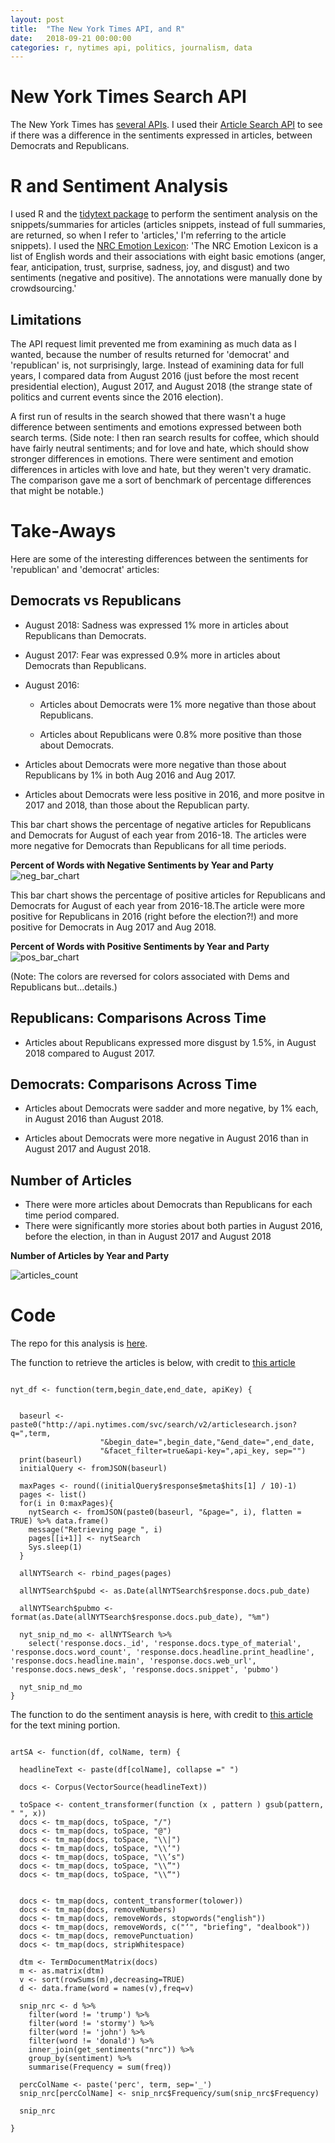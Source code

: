 ```yaml
---
layout: post
title:  "The New York Times API, and R"
date:   2018-09-21 00:00:00
categories: r, nytimes api, politics, journalism, data
---
```


# New York Times Search API
The New York Times has [several APIs](https://developer.nytimes.com/). I used their [Article Search API](https://developer.nytimes.com/article_search_v2.json) to see if there was a difference in the sentiments expressed in articles, between Democrats and Republicans. 

# R and Sentiment Analysis
I used R and the [tidytext package](https://cran.r-project.org/web/packages/tidytext/vignettes/tidytext.html) to perform the sentiment analysis on the snippets/summaries for articles (articles snippets, instead of full summaries, are returned, so when I refer to 'articles,' I'm referring to the article snippets). I used the [NRC Emotion Lexicon](https://saifmohammad.com/WebPages/NRC-Emotion-Lexicon.htm): 'The NRC Emotion Lexicon is a list of English words and their associations with eight basic emotions (anger, fear, anticipation, trust, surprise, sadness, joy, and disgust) and two sentiments (negative and positive). The annotations were manually done by crowdsourcing.'

## Limitations
The API request limit prevented me from examining as much data as I wanted, because the number of results returned for 'democrat' and 'republican' is, not surprisingly, large. Instead of examining data for full years, I compared data from August 2016 (just before the most recent presidential election), August 2017, and August 2018 (the strange state of politics and current events since the 2016 election). 

A first run of results in the search showed that there wasn't a huge difference between sentiments and emotions expressed between both search terms. (Side note: I then ran search results for coffee, which should have fairly neutral sentiments; and for love and hate, which should show stronger differences in emotions. There were sentiment and emotion differences in articles with love and hate, but they weren't very dramatic. The comparison gave me a sort of benchmark of percentage differences that might be notable.)

# Take-Aways

Here are some of the interesting differences between the sentiments for 'republican' and 'democrat' articles: 

## Democrats vs Republicans

* August 2018: Sadness was expressed 1% more in articles about Republicans than Democrats. 

* August 2017: Fear was expressed 0.9% more in articles about Democrats than Republicans. 

* August 2016: 

  * Articles about Democrats were 1% more negative than those about Republicans. 

  * Articles about Republicans were 0.8% more positive than those about Democrats. 

* Articles about Democrats were more negative than those about Republicans by 1% in both Aug 2016 and Aug 2017. 

* Articles about Democrats were less positive in 2016, and more positve in 2017 and 2018, than those about the Republican party. 

This bar chart shows the percentage of negative articles for Republicans and Democrats for August of each year from 2016-18. The articles were more negative for Democrats than Republicans for all time periods. 

**Percent of Words with Negative Sentiments by Year and Party**
![neg_bar_chart](https://nadinesk.github.io/images/bar_neg.png)

This bar chart shows the percentage of positive articles for Republicans and Democrats for August of each year from 2016-18.The article were more positive for Republicans in 2016 (right before the election?!) and more positive for Democrats in Aug 2017 and Aug 2018. 

**Percent of Words with Positive Sentiments by Year and Party**
![pos_bar_chart](https://nadinesk.github.io/images/bar_pos.png)

(Note: The colors are reversed for colors associated with Dems and Republicans but...details.)

## Republicans: Comparisons Across Time

* Articles about Republicans expressed more disgust by 1.5%, in August 2018 compared to August 2017.

## Democrats: Comparisons Across Time

* Articles about Democrats were sadder and more negative, by 1% each, in August 2016 than August 2018. 

* Articles about Democrats were more negative in August 2016 than in August 2017 and August 2018. 

## Number of Articles

* There were more articles about Democrats than Republicans for each time period compared.
* There were significantly more stories about both parties in August 2016, before the election, in than in August 2017 and August 2018

**Number of Articles by Year and Party**

![articles_count](https://nadinesk.github.io/images/artCt.png)

# Code

The repo for this analysis is [here](https://github.com/nadinesk/data_tables/blob/master/nyt_api/nyt_api_parse3.R).

The function to retrieve the articles is below, with credit to [this article](http://www.storybench.org/working-with-the-new-york-times-api-in-r/)

```

nyt_df <- function(term,begin_date,end_date, apiKey) {

  
  baseurl <- paste0("http://api.nytimes.com/svc/search/v2/articlesearch.json?q=",term,
                    "&begin_date=",begin_date,"&end_date=",end_date,
                    "&facet_filter=true&api-key=",api_key, sep="")
  print(baseurl)
  initialQuery <- fromJSON(baseurl)
  
  maxPages <- round((initialQuery$response$meta$hits[1] / 10)-1) 
  pages <- list()
  for(i in 0:maxPages){
    nytSearch <- fromJSON(paste0(baseurl, "&page=", i), flatten = TRUE) %>% data.frame() 
    message("Retrieving page ", i)
    pages[[i+1]] <- nytSearch 
    Sys.sleep(1) 
  }
  
  allNYTSearch <- rbind_pages(pages)

  allNYTSearch$pubd <- as.Date(allNYTSearch$response.docs.pub_date)
  
  allNYTSearch$pubmo <- format(as.Date(allNYTSearch$response.docs.pub_date), "%m")

  nyt_snip_nd_mo <- allNYTSearch %>%
    select('response.docs._id', 'response.docs.type_of_material', 'response.docs.word_count', 'response.docs.headline.print_headline', 'response.docs.headline.main', 'response.docs.web_url', 'response.docs.news_desk', 'response.docs.snippet', 'pubmo')
   
  nyt_snip_nd_mo
}

```

The function to do the sentiment anaysis is here, with credit to [this article](http://www.sthda.com/english/wiki/text-mining-and-word-cloud-fundamentals-in-r-5-simple-steps-you-should-know) for the text mining portion. 

```

artSA <- function(df, colName, term) {
  
  headlineText <- paste(df[colName], collapse =" ")
  
  docs <- Corpus(VectorSource(headlineText))
  
  toSpace <- content_transformer(function (x , pattern ) gsub(pattern, " ", x))
  docs <- tm_map(docs, toSpace, "/")
  docs <- tm_map(docs, toSpace, "@")
  docs <- tm_map(docs, toSpace, "\\|")
  docs <- tm_map(docs, toSpace, "\\‘")
  docs <- tm_map(docs, toSpace, "\\’s")
  docs <- tm_map(docs, toSpace, "\\”")
  docs <- tm_map(docs, toSpace, "\\“")
  
 
  docs <- tm_map(docs, content_transformer(tolower))
  docs <- tm_map(docs, removeNumbers)
  docs <- tm_map(docs, removeWords, stopwords("english"))
  docs <- tm_map(docs, removeWords, c("‘", "briefing", "dealbook")) 
  docs <- tm_map(docs, removePunctuation)
  docs <- tm_map(docs, stripWhitespace)
  
  dtm <- TermDocumentMatrix(docs)
  m <- as.matrix(dtm)
  v <- sort(rowSums(m),decreasing=TRUE)
  d <- data.frame(word = names(v),freq=v)
  
  snip_nrc <- d %>%
    filter(word != 'trump') %>%
    filter(word != 'stormy') %>%
    filter(word != 'john') %>%
    filter(word != 'donald') %>%
    inner_join(get_sentiments("nrc")) %>%
    group_by(sentiment) %>% 
    summarise(Frequency = sum(freq))
  
  percColName <- paste('perc', term, sep='_')
  snip_nrc[percColName] <- snip_nrc$Frequency/sum(snip_nrc$Frequency)
  
  snip_nrc
  
}

```
